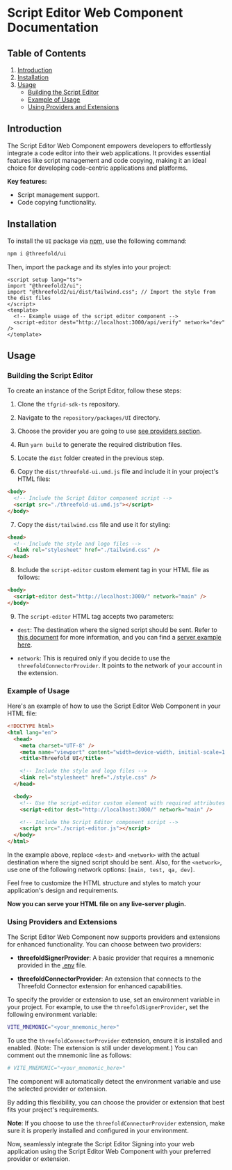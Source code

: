 # Script Editor Web Component Documentation

## Table of Contents

1. [Introduction](#introduction)
2. [Installation](#installation)
3. [Usage](#usage)
   - [Building the Script Editor](#building-the-script-editor)
   - [Example of Usage](#example-of-usage)
   - [Using Providers and Extensions](#using-providers-and-extensions)

## Introduction

The Script Editor Web Component empowers developers to effortlessly integrate a code editor into their web applications. It provides essential features like script management and code copying, making it an ideal choice for developing code-centric applications and platforms.

**Key features:**

- Script management support.
- Code copying functionality.

## Installation

To install the `UI` package via [npm](https://www.npmjs.com/), use the following command:

```sh
npm i @threefold/ui
```

Then, import the package and its styles into your project:

```vue
<script setup lang="ts">
import "@threefold2/ui";
import "@threefold2/ui/dist/tailwind.css"; // Import the style from the dist files
</script>
<template>
  <!-- Example usage of the script editor component -->
  <script-editor dest="http://localhost:3000/api/verify" network="dev" />
</template>
```

## Usage

### Building the Script Editor

To create an instance of the Script Editor, follow these steps:

1. Clone the `tfgrid-sdk-ts` repository.

2. Navigate to the `repository/packages/UI` directory.

3. Choose the provider you are going to use [see providers section](#using-providers-and-extensions).

4. Run `yarn build` to generate the required distribution files.

5. Locate the `dist` folder created in the previous step.

6. Copy the `dist/threefold-ui.umd.js` file and include it in your project's HTML files:

```html
<body>
  <!-- Include the Script Editor component script -->
  <script src="./threefold-ui.umd.js"></script>
</body>
```

7. Copy the `dist/tailwind.css` file and use it for styling:

```html
<head>
  <!-- Include the style and logo files -->
  <link rel="stylesheet" href="./tailwind.css" />
</head>
```

8. Include the `script-editor` custom element tag in your HTML file as follows:

```html
<body>
  <script-editor dest="http://localhost:3000/" network="main" />
</body>
```

9. The `script-editor` HTML tag accepts two parameters:

- `dest`: The destination where the signed script should be sent. Refer to [this document](./server_verification.md) for more information, and you can find a [server example here](../examples/server-example/).

- `network`: This is required only if you decide to use the `threefoldConnectorProvider`. It points to the network of your account in the extension.

### Example of Usage

Here's an example of how to use the Script Editor Web Component in your HTML file:

```html
<!DOCTYPE html>
<html lang="en">
  <head>
    <meta charset="UTF-8" />
    <meta name="viewport" content="width=device-width, initial-scale=1.0" />
    <title>Threefold UI</title>

    <!-- Include the style and logo files -->
    <link rel="stylesheet" href="./style.css" />
  </head>

  <body>
    <!-- Use the script-editor custom element with required attributes -->
    <script-editor dest="http://localhost:3000/" network="main" />

    <!-- Include the Script Editor component script -->
    <script src="./script-editor.js"></script>
  </body>
</html>
```

In the example above, replace `<dest>` and `<network>` with the actual destination where the signed script should be sent. Also, for the `<network>`, use one of the following network options: `[main, test, qa, dev]`.

Feel free to customize the HTML structure and styles to match your application's design and requirements.

**Now you can serve your HTML file on any live-server plugin.**

### Using Providers and Extensions

The Script Editor Web Component now supports providers and extensions for enhanced functionality. You can choose between two providers:

- **threefoldSignerProvider**: A basic provider that requires a mnemonic provided in the [.env](../.env) file.

- **threefoldConnectorProvider**: An extension that connects to the Threefold Connector extension for enhanced capabilities.

To specify the provider or extension to use, set an environment variable in your project. For example, to use the `threefoldSignerProvider`, set the following environment variable:

```bash
VITE_MNEMONIC="<your_mnemonic_here>"
```

To use the `threefoldConnectorProvider` extension, ensure it is installed and enabled. (Note: The extension is still under development.) You can comment out the mnemonic line as follows:

```bash
# VITE_MNEMONIC="<your_mnemonic_here>"
```

The component will automatically detect the environment variable and use the selected provider or extension.

By adding this flexibility, you can choose the provider or extension that best fits your project's requirements.

**Note**: If you choose to use the `threefoldConnectorProvider` extension, make sure it is properly installed and configured in your environment.

Now, seamlessly integrate the Script Editor Signing into your web application using the Script Editor Web Component with your preferred provider or extension.
